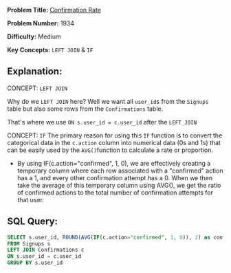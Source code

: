 **Problem Title:** [Confirmation Rate](https://leetcode.com/problems/confirmation-rate/?envType=study-plan-v2&envId=top-sql-50)

**Problem Number:** 1934

**Difficulty:** Medium

**Key Concepts:** `LEFT JOIN` & `IF`

## Explanation:
CONCEPT: `LEFT JOIN`

Why do we `LEFT JOIN` here? Well we want all `user_id`s from the `Signups` table but also some rows from the `Confirmations` table. 

That's where we use `ON s.user_id = c.user_id` after the `LEFT JOIN`

CONCEPT: `IF`
The primary reason for using this `IF` function is to convert the categorical data in the `c.action` column into numerical data (0s and 1s) that can be easily used by the `AVG()`function to calculate a rate or proportion.
- By using IF(c.action="confirmed", 1, 0), we are effectively creating a temporary column where each row associated with a "confirmed" action has a 1, and every other confirmation attempt has a 0. When we then take the average of this temporary column using AVG(), we get the ratio of confirmed actions to the total number of confirmation attempts for that user.

## SQL Query:
```sql
SELECT s.user_id, ROUND(AVG(IF(c.action="confirmed", 1, 0)), 2) as confirmation_rate
FROM Signups s
LEFT JOIN Confirmations c
ON s.user_id = c.user_id
GROUP BY s.user_id
```